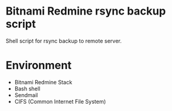 # Bitnami Redmine rsync backup script

Shell script for rsync backup to remote server.

# Environment

* Bitnami Redmine Stack
* Bash shell
* Sendmail
* CIFS (Common Internet File System)